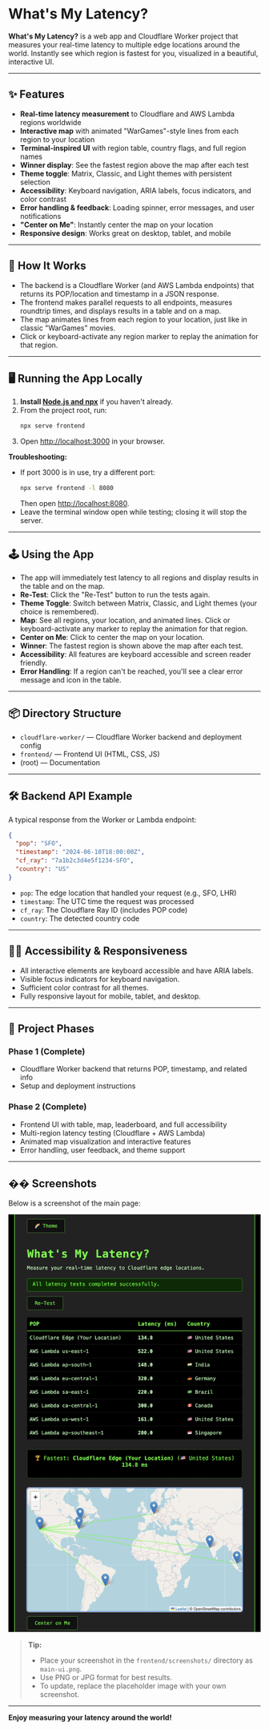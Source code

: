 # What's My Latency?

**What's My Latency?** is a web app and Cloudflare Worker project that measures your real-time latency to multiple edge locations around the world. Instantly see which region is fastest for you, visualized in a beautiful, interactive UI.

---

## ✨ Features

- **Real-time latency measurement** to Cloudflare and AWS Lambda regions worldwide
- **Interactive map** with animated "WarGames"-style lines from each region to your location
- **Terminal-inspired UI** with region table, country flags, and full region names
- **Winner display**: See the fastest region above the map after each test
- **Theme toggle**: Matrix, Classic, and Light themes with persistent selection
- **Accessibility**: Keyboard navigation, ARIA labels, focus indicators, and color contrast
- **Error handling & feedback**: Loading spinner, error messages, and user notifications
- **"Center on Me"**: Instantly center the map on your location
- **Responsive design**: Works great on desktop, tablet, and mobile

---

## 🚀 How It Works

- The backend is a Cloudflare Worker (and AWS Lambda endpoints) that returns its POP/location and timestamp in a JSON response.
- The frontend makes parallel requests to all endpoints, measures roundtrip times, and displays results in a table and on a map.
- The map animates lines from each region to your location, just like in classic "WarGames" movies.
- Click or keyboard-activate any region marker to replay the animation for that region.

---

## 🖥️ Running the App Locally

1. **Install [Node.js and npx](https://nodejs.org/)** if you haven't already.
2. From the project root, run:
   ```sh
   npx serve frontend
   ```
3. Open [http://localhost:3000](http://localhost:3000) in your browser.

**Troubleshooting:**
- If port 3000 is in use, try a different port:
  ```sh
  npx serve frontend -l 8080
  ```
  Then open [http://localhost:8080](http://localhost:8080).
- Leave the terminal window open while testing; closing it will stop the server.

---

## 🕹️ Using the App

- The app will immediately test latency to all regions and display results in the table and on the map.
- **Re-Test**: Click the "Re-Test" button to run the tests again.
- **Theme Toggle**: Switch between Matrix, Classic, and Light themes (your choice is remembered).
- **Map**: See all regions, your location, and animated lines. Click or keyboard-activate any marker to replay the animation for that region.
- **Center on Me**: Click to center the map on your location.
- **Winner**: The fastest region is shown above the map after each test.
- **Accessibility**: All features are keyboard accessible and screen reader friendly.
- **Error Handling**: If a region can't be reached, you'll see a clear error message and icon in the table.

---

## 📦 Directory Structure

- `cloudflare-worker/` — Cloudflare Worker backend and deployment config
- `frontend/` — Frontend UI (HTML, CSS, JS)
- (root) — Documentation

---

## 🛠️ Backend API Example

A typical response from the Worker or Lambda endpoint:
```json
{
  "pop": "SFO",
  "timestamp": "2024-06-10T18:00:00Z",
  "cf_ray": "7a1b2c3d4e5f1234-SFO",
  "country": "US"
}
```
- `pop`: The edge location that handled your request (e.g., SFO, LHR)
- `timestamp`: The UTC time the request was processed
- `cf_ray`: The Cloudflare Ray ID (includes POP code)
- `country`: The detected country code

---

## 🧑‍💻 Accessibility & Responsiveness

- All interactive elements are keyboard accessible and have ARIA labels.
- Visible focus indicators for keyboard navigation.
- Sufficient color contrast for all themes.
- Fully responsive layout for mobile, tablet, and desktop.

---

## 📝 Project Phases

### Phase 1 (Complete)
- Cloudflare Worker backend that returns POP, timestamp, and related info
- Setup and deployment instructions

### Phase 2 (Complete)
- Frontend UI with table, map, leaderboard, and full accessibility
- Multi-region latency testing (Cloudflare + AWS Lambda)
- Animated map visualization and interactive features
- Error handling, user feedback, and theme support

---

## �� Screenshots

Below is a screenshot of the main page:

![Main UI Screenshot](frontend/screenshots/main-ui.png)

> **Tip:**
> - Place your screenshot in the `frontend/screenshots/` directory as `main-ui.png`.
> - Use PNG or JPG format for best results.
> - To update, replace the placeholder image with your own screenshot.

---

**Enjoy measuring your latency around the world!** 